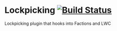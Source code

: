 # Lockpicking [![Build Status](https://travis-ci.org/k9rosie/Lockpicking.svg?branch=master)](https://travis-ci.org/k9rosie/Lockpicking)
Lockpicking plugin that hooks into Factions and LWC
